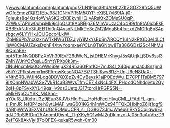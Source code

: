 //www.plantuml.com/plantuml/png/ZLN1Rjim3BtdAtHh2ZIt7GOZ29frQ5UWwOfcEmqzi1QR2fEbJ98J1CN-VPR5M5OYP-cXiSL7yl69fA-j0-FgIeuks8q4Qz4oWnASK2lcDBEkvhiHQ_vARsKtkZOMsSU8qP-22WksTAPnw0uhpMk9jc1pOs3t8AoRBjgZ6MinVqUzaC4o499rfn8tA0icbEkEXBBErANJfc3ttJEBThi0nQ4vsnNiLMk9e3eZM2jMgaBb4fxpxdZMGRq8pS4psbgcw6LYYHxJQUGpcx4LklW-lZpM86Pb7nc6zxnWTxNW6TDZJlyjYjMxYsBbSn7jRCQY1ulN2kRtGD0e14LCfIlsW8CMAUZsksDphF4XtwYoqmxaeYCLnQTaGNbw8Ta386GDzl2Sc4NhMu8iQmaEV-ppf5TtmNvQDBPzXbVh39IEvF26dWeN_jstDHEMrKhygJ5sQUrjkLjSDv6ssl3ZMNWJnYOt7qsLu5nYtYPXo8k3m-zlNuHnxmMx0OcAWs69ejuX24R5a6GPm1CH7mJS4l_X40igumJa0J8nzjm3v6iiYr2Pfkstwmx1n6PArqwKesoNO47Bi7TShIKwv8l1zHUnjJ6eN8UaXr-VNth5RBJWJI46Lqq8DBVQX8pZy4CyBeyzK1ajPOEdtWu_D7CPF1TsBM57979IXOnpNWabVASx7VkR14aB3WvsTfmCE7_4xNcL4FX_PHocdONhdqivtu2Gy2gH-8pFSykXYL49gaHv9ds3UetgJ317tprdHrPGPS5N--bMkFNpCUYSK_M4Sno-qY0uf8_UKehrU3z9jEup3KJVlxHlgiFs__HoHdFcciHlvqCML_tFAdIFL-qm-s_PmJR_1efBP4zeh9ytLMAF_wsG601KG4h1mWOz94TFQk3HbihoZ6jjt1qgf9dABhjWnW3EXV4hUGcROMuUCFR_si_DG8G73JmJWaeu6IBkY5Cqilqw6EaqdJD3pSl6fDm25AnomU9wpL_TIgXKy5Q1wMJ2gDkImzoUJ05n3aAuVbzD9ZefFGk8AkVjyI87pOFEX-qukaR5wqh-0m00

